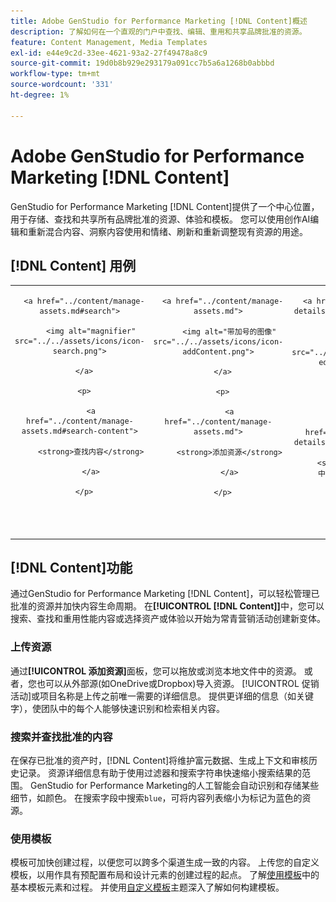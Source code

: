 ```yaml
---
title: Adobe GenStudio for Performance Marketing [!DNL Content]概述
description: 了解如何在一个直观的门户中查找、编辑、重用和共享品牌批准的资源。
feature: Content Management, Media Templates
exl-id: e44e9c2d-33ee-4621-93a2-27f49478a8c9
source-git-commit: 19d0b8b929e293179a091cc7b5a6a1268b0abbbd
workflow-type: tm+mt
source-wordcount: '331'
ht-degree: 1%

---
```


# Adobe GenStudio for Performance Marketing [!DNL Content]

GenStudio for Performance Marketing [!DNL Content]提供了一个中心位置，用于存储、查找和共享所有品牌批准的资源、体验和模板。 您可以使用创作AI编辑和重新混合内容、洞察内容使用和情绪、刷新和重新调整现有资源的用途。

## [!DNL Content] 用例

<table style="table-layout:fixed">

<tr style="border: 0;">

   <td align="center" valign="top" width="100">

      <a href="../content/manage-assets.md#search">

         <img alt="magnifier" src="../../assets/icons/icon-search.png">

      </a>

      <p>

         <a href="../content/manage-assets.md#search-content">

         <strong>查找内容</strong>

         </a>

      </p>

   </td>

   <td align="center" valign="top" width="100">

      <a href="../content/manage-assets.md">

         <img alt="带加号的图像" src="../../assets/icons/icon-addContent.png">

      </a>

      <p>

         <a href="../content/manage-assets.md">

         <strong>添加资源</strong>

         </a>

      </p>

   </td>

   <td align="center" valign="top" width="100">

      <a href="../content/asset-details.md#edit-in-express">

         <img alt="在Adobe Express中编辑" src="../../assets/icons/icon-editExpress.png">

      </a>

      <p>

         <a href="../content/asset-details.md#edit-in-express">

         <strong>在Adobe Express中编辑资源</strong>

         </a>

      </p>

   </td>

   <td align="center" valign="top" width="100">

      <a href="../content/customize-template.md">

         <img alt="资产上的发光螺钉" src="../../assets/icons/icon-template.png">

      </a>

      <p>

         <a href="../content/customize-template.md">

         <strong>自定义模板</strong>

         </a>

      </p>

   </td>

   <td align="center" valign="top" width="100">

      <a href="../content/use-templates.md">

         <img alt="带加号的资产上的发光螺钉" src="../../assets/icons/icon-addTemplate.png">

      </a>

      <p>

         <a href="../content/use-templates.md#upload-a-template">

         <strong>上载模板</strong>

         </a>

      </p>

   </td>

</tr>

</table>

## [!DNL Content]功能

通过GenStudio for Performance Marketing [!DNL Content]，可以轻松管理已批准的资源并加快内容生命周期。 在&#x200B;**[!UICONTROL [!DNL Content]]**&#x200B;中，您可以搜索、查找和重用性能内容或选择资产或体验以开始为常青营销活动创建新变体。

### 上传资源

通过&#x200B;**[!UICONTROL 添加资源]**&#x200B;面板，您可以拖放或浏览本地文件中的资源。 或者，您也可以从外部源(如OneDrive或Dropbox)导入资源。 [!UICONTROL 促销活动]或项目名称是上传之前唯一需要的详细信息。 提供更详细的信息（如关键字），使团队中的每个人能够快速识别和检索相关内容。

### 搜索并查找批准的内容

在保存已批准的资产时，[!DNL Content]将维护富元数据、生成上下文和审核历史记录。 资源详细信息有助于使用过滤器和搜索字符串快速缩小搜索结果的范围。 GenStudio for Performance Marketing的人工智能会自动识别和存储某些细节，如颜色。 在搜索字段中搜索`blue`，可将内容列表缩小为标记为蓝色的资源。

### 使用模板

模板可加快创建过程，以便您可以跨多个渠道生成一致的内容。 上传您的自定义模板，以用作具有预配置布局和设计元素的创建过程的起点。 了解[使用模板](use-templates.md)中的基本模板元素和过程。 并使用[自定义模板](customize-template.md)主题深入了解如何构建模板。
